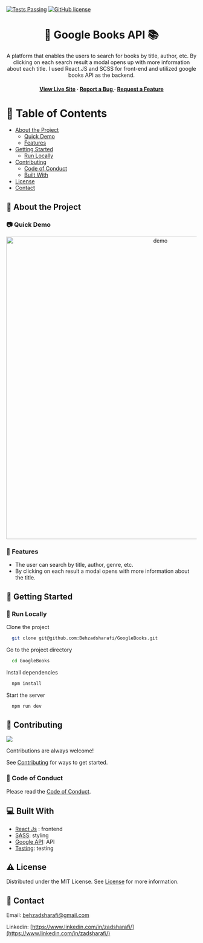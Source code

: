 [![Tests Passing](https://github.com/Behzadsharafi/GoogleBooks/actions/workflows/test.yml/badge.svg)](https://github.com/Behzadsharafi/GoogleBooks/actions/workflows/test.yml)
[![GitHub license](https://img.shields.io/badge/license-MIT-blue.svg)](https://github.com/Behzadsharafi/GoogleBooks/blob/main/LICENSE)

<div align='center'>

<h1> 📘 Google Books API 📚</h1>
<p>A platform that enables the users to search for books by title, author, etc. By clicking on each search result a modal opens up with more information about each title. I used React.JS and SCSS for front-end and utilized google books API as the backend.</p>

<h4> <a href="https://zadbooks.netlify.app/">View Live Site</a> <span> · </span> <a href="https://github.com/Behzadsharafi/GoogleBooks/issues"> Report a Bug </a> <span> · </span> <a href="https://github.com/Behzadsharafi/GoogleBooks/issues"> Request a Feature </a> </h4>

</div>

# :notebook_with_decorative_cover: Table of Contents

- [About the Project](#star2-about-the-project)
  - [Quick Demo](#camera-quick-demo)
  - [Features](#dart-features)
- [Getting Started](#toolbox-getting-started)
  - [Run Locally](#running-run-locally)
- [Contributing](#wave-contributing)
  - [Code of Conduct](#scroll-code-of-conduct)
  - [Built With](#computer-built-with)
- [License](#warning-license)
- [Contact](#handshake-contact)

## :star2: About the Project

### :camera: Quick Demo

<div align="center"> <a href="https://zadbooks.netlify.app/"><img src="/src/assets/demo.gif" alt='demo' width='800'/></a> </div>

### :dart: Features

- The user can search by title, author, genre, etc.
- By clicking on each result a modal opens with more information about the title.

## :toolbox: Getting Started

### :running: Run Locally

Clone the project

```bash
  git clone git@github.com:Behzadsharafi/GoogleBooks.git
```

Go to the project directory

```bash
  cd GoogleBooks
```

Install dependencies

```bash
  npm install
```

Start the server

```bash
  npm run dev
```

## :wave: Contributing

<a href="https://github.com/Behzadsharafi/GoogleBooks/graphs/contributors"> <img src="https://contrib.rocks/image?repo=Louis3797/awesome-readme-template" /> </a>

Contributions are always welcome!

See [Contributing](https://github.com/Behzadsharafi/GoogleBooks/blob/master/CONTRIBUTING.md) for ways to get started.

### :scroll: Code of Conduct

Please read the [Code of Conduct](https://github.com/Behzadsharafi/GoogleBooks/blob/master/CODE_OF_CONDUCT.md).

## :computer: Built With

- [React Js](https://react.dev/) : frontend
- [SASS](https://sass-lang.com/): styling
- [Google API](https://developers.google.com/books): API
- [Testing](https://vitest.dev/): testing

## :warning: License

Distributed under the MIT License. See [License](https://github.com/Behzadsharafi/React-eShop/blob/master/LICENSE) for more information.

## :handshake: Contact

Email: behzadsharafi@gmail.com

Linkedin: [https://www.linkedin.com/in/zadsharafi/](https://www.linkedin.com/in/zadsharafi/)
